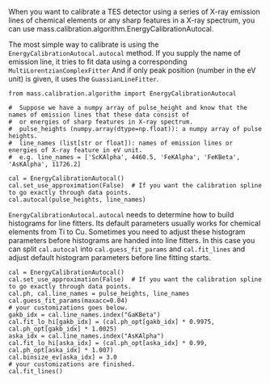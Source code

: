 When you want to calibrate a TES detector using a series of X-ray emission lines of chemical elements or any sharp features in a X-ray spectrum, you can use mass.calibration.algorithm.EnergyCalibrationAutocal.

The most simple way to calibrate is using the `EnergyCalibrationAutocal.autocal` method. If you supply the name of emission line, it tries to fit data using a corresponding `MultiLorentzianComplexFitter` And if only peak position (number in the eV unit) is given, it uses the `GuassianLineFitter`.
```python3
from mass.calibration.algorithm import EnergyCalibrationAutocal

#  Suppose we have a numpy array of pulse_height and know that the names of emission lines that these data consist of
#  or energies of sharp features in X-ray spectrum.
#  pulse_heights (numpy.array(dtype=np.float)): a numpy array of pulse heights.
#  line_names (list[str or float]): names of emission lines or energies of X-ray feature in eV unit.
#  e.g. line_names = ['ScKAlpha', 4460.5, 'FeKAlpha', 'FeKBeta', 'AsKAlpha', 11726.2]

cal = EnergyCalibrationAutocal()
cal.set_use_approximation(False)  # If you want the calibration spline to go exactly through data points.
cal.autocal(pulse_heights, line_names)
```

`EnergyCalibrationAutocal.autocal` needs to determine how to build histograms for line fitters. Its default parameters usually works for chemical elements from Ti to Cu. Sometimes you need to adjust these histogram parameters before histograms are handed into line fitters.
In this case you can split `cal.autocal` into `cal.guess_fit_params` and `cal.fit_lines` and adjust default histogram parameters before line fitting starts. 

```python3
cal = EnergyCalibrationAutocal()
cal.set_use_approximation(False)  # If you want the calibration spline to go exactly through data points.
cal.ph, cal.line_names = pulse_heights, line_names
cal.guess_fit_params(maxacc=0.04)
# your customizations goes below.
gakb_idx = cal.line_names.index("GaKBeta")
cal.fit_lo_hi[gakb_idx] = (cal.ph_opt[gakb_idx] * 0.9975, cal.ph_opt[gakb_idx] * 1.0025)
aska_idx = cal.line_names.index("AsKAlpha")
cal.fit_lo_hi[aska_idx] = (cal.ph_opt[aska_idx] * 0.99, cal.ph_opt[aska_idx] * 1.007)
cal.binsize_ev[aska_idx] = 3.0
# your customizations are finished.
cal.fit_lines()
```